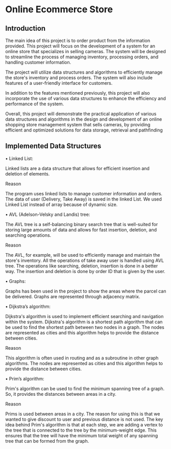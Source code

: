 
# Online Ecommerce Store





## Introduction
The main idea of this project is to order product from the information provided. This project will focus on the development of a system for an online store that specializes in selling cameras. The system will be designed to streamline the process of managing inventory, processing orders, and handling customer information.

The project will utilize data structures and algorithms to efficiently manage the store's inventory and process orders. The system will also include features of a user-friendly interface for customers.

In addition to the features mentioned previously, this project will also incorporate the use of various data structures to enhance the efficiency and performance of the system.

Overall, this project will demonstrate the practical application of various data structures and algorithms in the design and development of an online shopping store management system that sells cameras, by providing efficient and optimized solutions for data storage, retrieval and pathfinding

## Implemented Data Structures
•	Linked List:

Linked lists are a data structure that allows for efficient insertion and deletion of elements.

Reason

The program uses linked lists to manage customer information and orders. The data of user (Delivery, Take Away) is saved in the linked List. We used Linked List instead of array because of dynamic size.

•	AVL (Adelson-Velsky and Landis) tree:

The AVL tree is a self-balancing binary search tree that is well-suited for storing large amounts of data and allows for fast insertion, deletion, and searching operations.

Reason

The AVL, for example, will be used to efficiently manage and maintain the store's inventory. All the operations of take away user is handled using AVL tree.  The operations like searching, deletion, insertion is done in a better way. The insertion and deletion is done by order ID that is given by the user.

•	Graphs:

Graphs has been used in the project to show the areas where the parcel can be delivered. Graphs are represented through adjacency matrix.


•	Dijkstra’s algorithm:

Dijkstra's algorithm is used to implement efficient searching and navigation within the system. Dijkstra's algorithm is a shortest path algorithm that can be used to find the shortest path between two nodes in a graph. The nodes are represented as cities and this algorithm helps to provide the distance between cities.

Reason

This algorithm is often used in routing and as a subroutine in other graph algorithms. The nodes are represented as cities and this algorithm helps to provide the distance between cities.

•	Prim’s algorithm:

Prim's algorithm can be used to find the minimum spanning tree of a graph. So, it provides the distances between areas in a city.

Reason

Prims is used between areas in a city. The reason for using this is that we wanted to give discount to user  and previous distance is not used. The key idea behind Prim's algorithm is that at each step, we are adding a vertex to the tree that is connected to the tree by the minimum-weight edge. This ensures that the tree will have the minimum total weight of any spanning tree that can be formed from the graph.


